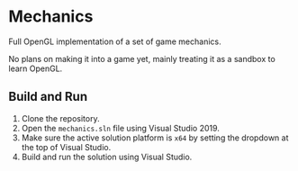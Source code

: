 # Mechanics

Full OpenGL implementation of a set of game mechanics.

No plans on making it into a game yet, mainly treating it as a sandbox to learn OpenGL.


## Build and Run
1. Clone the repository.
2. Open the `mechanics.sln` file using Visual Studio 2019.
3. Make sure the active solution platform is `x64` by setting the dropdown at the top of Visual Studio.
4. Build and run the solution using Visual Studio.
